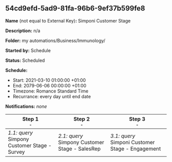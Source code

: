 ## 54cd9efd-5ad9-81fa-96b6-9ef37b599fe8

**Name** (not equal to External Key)**:** Simponi Customer Stage

**Description:** n/a

**Folder:** my automations/Business/Immunology/

**Started by:** Schedule

**Status:** Scheduled

**Schedule:**

* Start: 2021-03-10 01:00:00 +01:00
* End: 2079-06-06 00:00:00 +01:00
* Timezone: Romance Standard Time
* Recurrance: every day until end date

**Notifications:** _none_


| Step 1<br>_<small>-</small>_ | Step 2<br>_<small>-</small>_ | Step 3<br>_<small>-</small>_ |
| --- | --- | --- |
| _1.1: query_<br>Simpony Customer Stage - Survey | _2.1: query_<br>Simpony Customer Stage - SalesRep | _3.1: query_<br>Simponi Customer Stage - Engagement |
